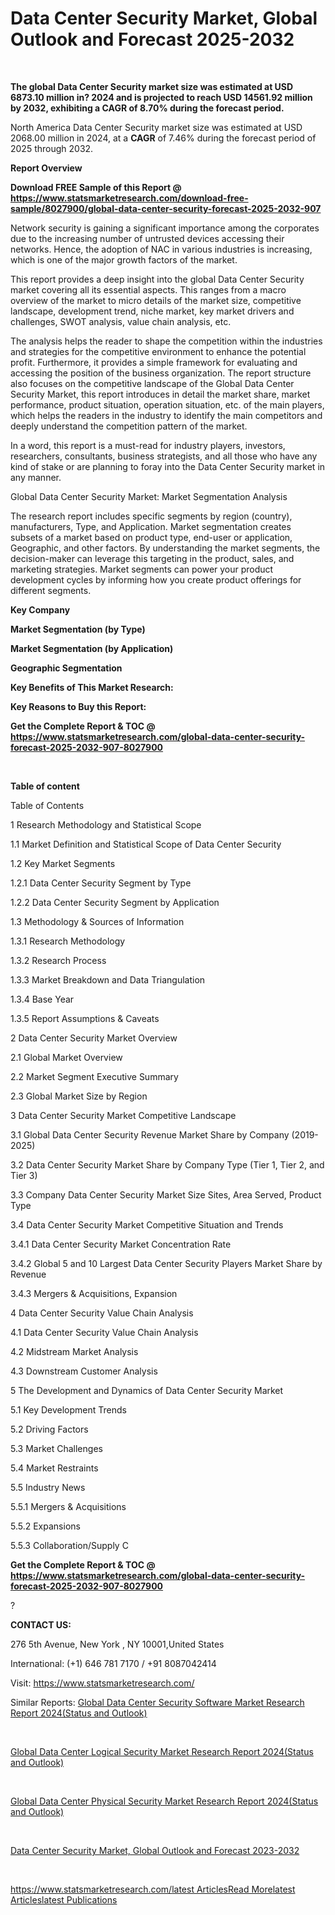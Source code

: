 <h1>Data Center Security Market, Global Outlook and Forecast 2025-2032</h1><br/><p><strong>The global Data Center Security market size was estimated at USD 6873.10 million in? 2024 and is projected to reach USD 14561.92 million by 2032, exhibiting a <strong>CAGR</strong> of 8.70% during the forecast period.</strong></p>
 
 
 
 <p>North America Data Center Security market size was estimated at USD 2068.00 million in 2024, at a <strong>CAGR</strong> of 7.46% during the forecast period of 2025 through 2032.</p>
 
 
 
 <p><strong>Report Overview</strong></p>
 
 
 
 <p><strong>Download FREE Sample of this Report @ <a href="https://www.statsmarketresearch.com/download-free-sample/8027900/global-data-center-security-forecast-2025-2032-907">https://www.statsmarketresearch.com/download-free-sample/8027900/global-data-center-security-forecast-2025-2032-907</a></strong></p>
 
 
 
 <p>Network security is gaining a significant importance among the corporates due to the increasing number of untrusted devices accessing their networks. Hence, the adoption of NAC in various industries is increasing, which is one of the major growth factors of the market.</p>
 
 
 
 <p>This report provides a deep insight into the global Data Center Security market covering all its essential aspects. This ranges from a macro overview of the market to micro details of the market size, competitive landscape, development trend, niche market, key market drivers and challenges, SWOT analysis, value chain analysis, etc.</p>
 
 
 
 <p>The analysis helps the reader to shape the competition within the industries and strategies for the competitive environment to enhance the potential profit. Furthermore, it provides a simple framework for evaluating and accessing the position of the business organization. The report structure also focuses on the competitive landscape of the Global Data Center Security Market, this report introduces in detail the market share, market performance, product situation, operation situation, etc. of the main players, which helps the readers in the industry to identify the main competitors and deeply understand the competition pattern of the market.</p>
 
 
 
 <p>In a word, this report is a must-read for industry players, investors, researchers, consultants, business strategists, and all those who have any kind of stake or are planning to foray into the Data Center Security market in any manner.</p>
 
 
 
 <p>Global Data Center Security Market: Market Segmentation Analysis</p>
 
 
 
 <p>The research report includes specific segments by region (country), manufacturers, Type, and Application. Market segmentation creates subsets of a market based on product type, end-user or application, Geographic, and other factors. By understanding the market segments, the decision-maker can leverage this targeting in the product, sales, and marketing strategies. Market segments can power your product development cycles by informing how you create product offerings for different segments.</p>
 
 
 
 <p><strong>Key Company</strong></p>
 
 
 
 <p><strong>Market Segmentation (by Type)</strong></p>
 
 
 
 <p><strong>Market Segmentation (<strong>by Application</strong>)</strong></p>
 
 
 
 <p><strong>Geographic Segmentation</strong></p>
 
 
 
 <p><strong>Key Benefits of This Market Research:</strong></p>
 
 
 
 <p><strong>Key <strong>Reasons to Buy</strong> this Report:</strong></p>
 
 
 
 <div><b>Get the Complete Report & TOC @ <a href="https://www.statsmarketresearch.com/global-data-center-security-forecast-2025-2032-907-8027900">https://www.statsmarketresearch.com/global-data-center-security-forecast-2025-2032-907-8027900</a></b></div>
 
 
 
 <p><br />
 
 <b>Table of content</b></p>
 
 
 
 <p>Table of Contents<br />
 
 1 Research Methodology and Statistical Scope<br />
 
 1.1 Market Definition and Statistical Scope of Data Center Security<br />
 
 1.2 Key Market Segments<br />
 
 1.2.1 Data Center Security Segment by Type<br />
 
 1.2.2 Data Center Security Segment by Application<br />
 
 1.3 Methodology & Sources of Information<br />
 
 1.3.1 Research Methodology<br />
 
 1.3.2 Research Process<br />
 
 1.3.3 Market Breakdown and Data Triangulation<br />
 
 1.3.4 Base Year<br />
 
 1.3.5 Report Assumptions & Caveats<br />
 
 2 Data Center Security Market Overview<br />
 
 2.1 Global Market Overview<br />
 
 2.2 Market Segment Executive Summary<br />
 
 2.3 Global Market Size by Region<br />
 
 3 Data Center Security Market Competitive Landscape<br />
 
 3.1 Global Data Center Security Revenue Market Share by Company (2019-2025)<br />
 
 3.2 Data Center Security Market Share by Company Type (Tier 1, Tier 2, and Tier 3)<br />
 
 3.3 Company Data Center Security Market Size Sites, Area Served, Product Type<br />
 
 3.4 Data Center Security Market Competitive Situation and Trends<br />
 
 3.4.1 Data Center Security Market Concentration Rate<br />
 
 3.4.2 Global 5 and 10 Largest Data Center Security Players Market Share by Revenue<br />
 
 3.4.3 Mergers & Acquisitions, Expansion<br />
 
 4 Data Center Security Value Chain Analysis<br />
 
 4.1 Data Center Security Value Chain Analysis<br />
 
 4.2 Midstream Market Analysis<br />
 
 4.3 Downstream Customer Analysis<br />
 
 5 The Development and Dynamics of Data Center Security Market<br />
 
 5.1 Key Development Trends<br />
 
 5.2 Driving Factors<br />
 
 5.3 Market Challenges<br />
 
 5.4 Market Restraints<br />
 
 5.5 Industry News<br />
 
 5.5.1 Mergers & Acquisitions<br />
 
 5.5.2 Expansions<br />
 
 5.5.3 Collaboration/Supply C</p>
 
 
 
 <div><b>Get the Complete Report & TOC @ <a href="https://www.statsmarketresearch.com/global-data-center-security-forecast-2025-2032-907-8027900">https://www.statsmarketresearch.com/global-data-center-security-forecast-2025-2032-907-8027900</a></b></div>
 
 
 
 <p>? </p>
 
 
 
 <p><b>CONTACT US:</b><br />
 
 276 5th Avenue, New York , NY 10001,United States<br />
 
 International: (+1) 646 781 7170 / +91 8087042414<br />
 
 Visit: <a href="https://www.statsmarketresearch.com/">https://www.statsmarketresearch.com/</a><br />
 
 Similar Reports: <a href="https://www.statsmarketresearch.com/global-data-center-security-forecast-2025-2032-907-8027900">Global Data Center Security Software Market Research Report 2024(Status and Outlook)</a><br />
 
 <br />
 
 <a href="https://www.statsmarketresearch.com/global-data-center-security-forecast-2025-2032-907-8027900">Global Data Center Logical Security Market Research Report 2024(Status and Outlook)</a><br />
 
 <br />
 
 <a href="https://www.statsmarketresearch.com/global-data-center-security-forecast-2025-2032-907-8027900">Global Data Center Physical Security Market Research Report 2024(Status and Outlook)</a><br />
 
 <br />
 
 <a href="https://www.statsmarketresearch.com/global-data-center-security-forecast-2025-2032-907-8027900">Data Center Security Market, Global Outlook and Forecast 2023-2032</a><br />
 
 <br />
 
 <a href="https://gyeongbokgung.com">https://www.statsmarketresearch.com/</a><a href="https://hallyeomaritime.com">latest Articles</a><a href="https://jingwansa.com">Read More</a><a href="https://nguoiviet.jp/">latest Articles</a><a href="https://www.intelmarketresearch.com/">latest Publications</a></p>